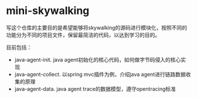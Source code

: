 # mini-skywalking

写这个仓库的主要目的是希望能够将skywalking的源码进行模块化，按照不同的功能分为不同的项目文件，保留最简洁的代码，以达到学习的目的。

目前包括：

- java-agent-init. java agent初始化的核心代码，如何做字节码侵入的核心实现
- java-agent-collect. 以spring mvc插件为例，介绍java agent进行链路数据收集的原理
- java-agent-data. java agent trace的数据模型，遵守opentracing标准